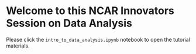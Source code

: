 # Welcome to this NCAR Innovators Session on Data Analysis

Please click the `intro_to_data_analysis.ipynb` notebook to open the tutorial materials. 

